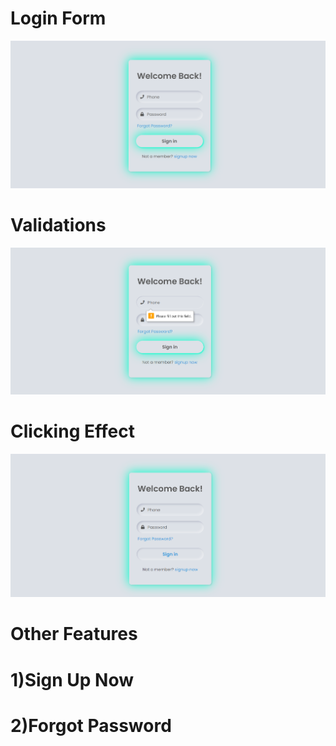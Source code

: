 # Login Form
![](https://github.com/AADI-1331/Login_Form/blob/sum_of_digits_of_integers_in_a_number/login/L1.png)
# Validations
![](https://github.com/AADI-1331/Login_Form/blob/sum_of_digits_of_integers_in_a_number/login/L2.png)
# Clicking Effect
![](https://github.com/AADI-1331/Login_Form/blob/sum_of_digits_of_integers_in_a_number/login/L3.png)
# Other Features
# 1)Sign Up Now
# 2)Forgot Password

